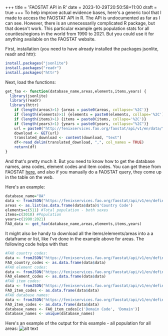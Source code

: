 +++
title = 'FAOSTAT API in R'
date = 2023-10-29T20:50:58+11:00
draft = true
+++
To help improve actual evidence bases, here's a generic tool that I made to access the FAOSTAT API in R. The APi is undocumented as far as I can see. However, there is an unnecessarily complicated R package, but that doesn't work. This particular example gets population stats for all counties/regions in the world from 1990 to 2021. But you could use it for anything available on the FAOSTAT website.

First, installation (you need to have already installed the packages jsonlite, readr and httr):
```R
install.packages("jsonlite")
install.packages("readr")
install.packages("httr")
```

Next, load the functions:
```R
get_fao <- function(database_name,areas,elements,items,years) {
  library(jsonlite)
  library(readr)
  library(httr)
	if (length(areas)>1) {areas = paste0(areas, collapse='%2C')}
	if (length(elements)>1) {elements = paste0(elements, collape='%2C')}
	if (length(items)>1) {items = paste0(items, collape='%2C')}
	if (length(years)>1) {years = paste0(years, collapse="%2C")}
	url = paste0("http://fenixservices.fao.org/faostat/api/v1/en/data/",database_name,"?area=",areas,"&area_cs=ISO3&element=",elements,"&element_cs=FAO&item=",items,"&item_cs=FAO&year=",years,"&show_codes=true&show_unit=true&show_flags=true&null_values=false&output_type=csv")
	download <- GET(url)
	translated_download <- content(download, "text")
	df<-read_delim(translated_download, ",", col_names = TRUE)
	return(df)
}
```

And that's pretty much it. But you need to know how to get the database names, area codes, element codes and item codes. You can get these from FAOSTAT [here](https://www.fao.org/faostat/en/#definitions), and also if you manually do a FAOSTAT query, they come up in the table on the web.

Here's an example:
```R
database_name="OA"
data <- fromJSON("https://fenixservices.fao.org/faostat/api/v1/en/definitions/types/area?datasource=DB4",flatten=TRUE)
areas <- as.list(as.data.frame(data$data)$'Country Code')
elements=c(511) #Total population - both sexes
items=c(3010) #Population
years=c(1990:2021)
FAO_data <- get_fao(database_name,areas,elements,items,years)
```
It might also be handy to download all the items/elements/areas into a a dataframe or list, like I've done in the example above for areas. The following code helps with that:
```R
#FAO country codes:
data <- fromJSON("https://fenixservices.fao.org/faostat/api/v1/en/definitions/types/area?datasource=DB4",flatten=TRUE)
FAO_country_codes <- as.data.frame(data$data)
#FAO element codes:
data <- fromJSON("https://fenixservices.fao.org/faostat/api/v1/en/definitions/types/element?datasource=DB4")
FAO_element_codes <- as.data.frame(data$data)
#FAO item codes:
data <- fromJSON("https://fenixservices.fao.org/faostat/api/v1/en/definitions/types/item?datasource=DB4")
FAO_item_codes <- as.data.frame(data$data)
#FAO database names:
data <- fromJSON("https://fenixservices.fao.org/faostat/api/v1/en/definitions/types/item?datasource=DB4")
FAO_item_codes <- as.data.frame(data$data)
database_names <- FAO_item_codes[c('Domain Code', 'Domain')]
database_names <- unique(database_names)
```

Here's an example of the output for this example - all population for all areas:
![alt text](/FAOSTAT_screenshot.png)